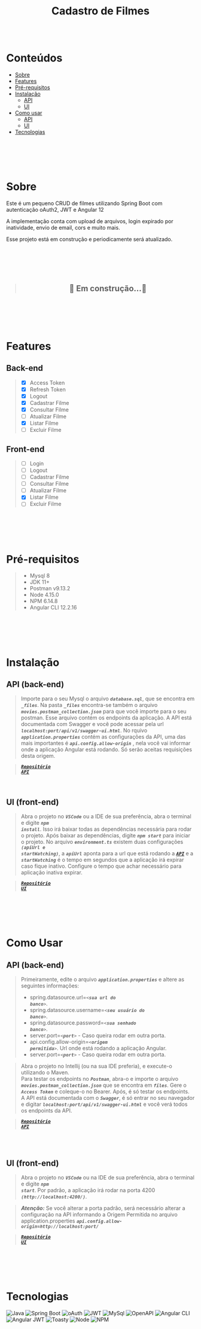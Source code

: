 <h1 align="center">Cadastro de Filmes</h1>

</br></br>

Conteúdos
=================
<!--ts-->
   * [Sobre](#sobre)
   * [Features](#features)
   * [Pré-requisitos](#pre-requisitos)
   * [Instalação](#instalacao)
        * [API](#instalacao-api)  
        * [UI](#instalacao-ui) 
   * [Como usar](#como-usar)  
       * [API](#como-usar-api)     
       * [UI](#como-usar-ui) 
   * [Tecnologias](#tecnologias)  
<!--te-->

</br></br></br></br>


# Sobre <a id="sobre"></a>
<p align="left">Este é um pequeno CRUD de filmes utilizando Spring Boot com autenticação oAuth2, JWT e Angular 12</p>
 <p align="left">A implementação conta com upload de arquivos, login expirado por inatividade, envio de email, cors e muito mais.</p>
 <p align="left">Esse projeto está em construção e periodicamente será atualizado.</p> 


</br></br></br></br>

>## <center>  🚧 Em construção...🚧  </center>

</br></br></br></br>

# Features<a id="features"></a>

## Back-end
>- [x] Access Token
>- [x] Refresh Token
>- [x] Logout
>- [x] Cadastrar Filme
>- [x] Consultar Filme
>- [ ] Atualizar Filme
>- [x] Listar Filme
>- [ ] Excluir Filme

## Front-end
>- [ ] Login
>- [ ] Logout
>- [ ] Cadastrar Filme
>- [ ] Consultar Filme
>- [ ] Atualizar Filme
>- [x] Listar Filme
>- [ ] Excluir Filme

</br></br></br></br>


# Pré-requisitos <a id="pre-requisitos"></a>
> - Mysql 8
> - JDK 11+
> - Postman v9.13.2
> - Node 4.15.0
> - NPM 6.14.8
> - Angular CLI 12.2.16


  </br></br></br></br>

# Instalação <a id="instalacao"></a> 
## API (back-end) <a id="instalacao-api"></a> 
> Importe para o seu Mysql o arquivo  <code>***database.sql***</code>, que se encontra em <code>***_files***</code>. Na pasta <code>***_files***</code> encontra-se também o arquivo  <code>***movies.postman_collection.json***</code> para que você importe para o seu postman. Esse arquivo contém os endpoints da aplicação. A API está documentada com Swagger e você pode acessar pela url  <code>***localhost:port/api/v1/swagger-ui.html***</code>. No rquivo <code>***application.properties***</code>  contém as configurações da API, uma das mais importantes é <code>***api.config.allow-origin***</code> , nela você vai informar onde a aplicação Angular está rodando. Só serão aceitas requisições desta origem.

><code>***[Repositório API](https://github.com/fmatheus21/movies-api)***</code>

<br />

## UI (front-end) <a id="instalacao-ui"></a>

> Abra o projeto no  <code>***VSCode***</code>  ou a IDE de sua preferência, abra o terminal e digite  <code>***npm install***</code>. Isso irá baixar todas as dependências necessária para rodar o projeto. Após baixar as dependências, digite  <code>***npm start***</code> para iniciar o projeto.  No arquivo  <code>***environment.ts***</code> existem duas configurações  <code>***(apiUrl e startWatching)***</code>, a <code>***apiUrl***</code> aponta para a url que está rodando a <code>***[API](https://github.com/fmatheus21/movies-api)***</code>  e a <code>***startWatching***</code> é o tempo em segundos que a aplicação irá expirar caso fique inativo. Configure o tempo que achar necessário para aplicação inativa expirar.

><code>***[Repositório UI](https://github.com/fmatheus21/movies-ui)***</code>

  </br></br></br></br>

# Como Usar <a id="como-usar"></a>

## API (back-end)<a id="como-usar-api"></a>
> Primeiramente, edite o arquivo <code>***application.properties***</code>  e altere as seguintes informações:  
> - spring.datasource.url=<code><***sua url do banco***></code>.
> - spring.datasource.username=<code><***seu usuário do banco***></code>.
> - spring.datasource.password=<code><***sua senhado banco***></code>.
> - server.port=<code><***port***></code> - Caso queira rodar em outra porta.
> - api.config.allow-origin=<code><***origem permitida***></code>. Url onde está rodando a aplicação Angular. 
> - server.port=<code><***port***></code> - Caso queira rodar em outra porta.

> Abra o projeto no Intellij (ou na sua IDE preferia), e execute-o utilizando o Maven.  
> Para testar os endpoints no  <code>***Postman***</code>, abra-o  e importe o arquivo  <code>***movies.postman_collection.json***</code> que se encontra em <code>***_files_***</code>.
> Gere o  <code>***Access Token***</code> e coleque-o no Bearer. Após, é só testar os endpoints.  
> A API está documentada com o <code>***Swagger***</code>, é só entrar no seu navegador e digitar  <code>***localhost:port/api/v1/swagger-ui.html***</code> e você verá todos os endpoints da API.

><code>***[Repositório API](https://github.com/fmatheus21/movies-api)***</code>

  </br></br>

## UI (front-end) <a id="como-usar-ui"></a>

> Abra o projeto no  <code>***VSCode***</code>  ou na IDE de sua preferência, abra o terminal e digite  <code>***npm start***</code>. Por padrão, a aplicação irá rodar  na porta 4200  <code>***(http://localhost:4200/)***</code>.

> ***Atenção:*** Se você alterar a porta padrão, será necessário alterar  a configuração na API informando a Origem Permitida no arquivo application.properties <code>***api.config.allow-origin=http://localhost:port/***</code>

><code>***[Repositório UI](https://github.com/fmatheus21/movies-ui)***</code>

</br></br></br></br>

# Tecnologias  <a id="tecnologias"></a>

![Java](https://img.shields.io/static/v1?label=Java&message=11&color=green)
![Spring Boot](https://img.shields.io/static/v1?label=spring-boot&message=2.5.8&color=green)
![oAuth](https://img.shields.io/static/v1?label=oauth&message=2.2.6&color=green)
![JWT](https://img.shields.io/static/v1?label=jwt&message=1.1.0&color=green)
![MySql](https://img.shields.io/static/v1?label=mysql&message=8&color=green)
![OpenAPI](https://img.shields.io/static/v1?label=openapi&message=1.6.3&color=green)
![Angular CLI](https://img.shields.io/static/v1?label=angular&message=12.2.16&color=green)
![Angular JWT](https://img.shields.io/static/v1?label=angular-jwt&message=4.0.3&color=green)
![Toasty](https://img.shields.io/static/v1?label=ng2-toasty&message=4.0.3&color=green)
![Node](https://img.shields.io/static/v1?label=node&message=14.15.0&color=green)
![NPM](https://img.shields.io/static/v1?label=npm&message=6.14.8&color=green)





